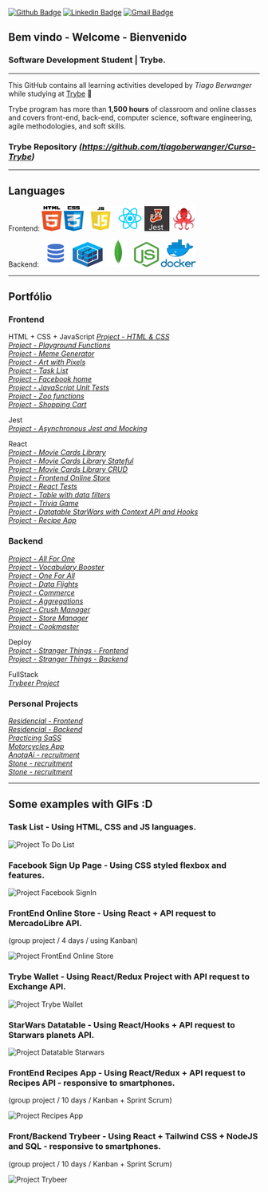 [![Github Badge](https://img.shields.io/badge/-Github-000?style=flat-square&logo=Github&logoColor=white&link=https://github.com/lucasgdb)](https://github.com/tiagoberwanger)
[![Linkedin Badge](https://img.shields.io/badge/-LinkedIn-blue?style=flat-square&logo=Linkedin&logoColor=white&link=https://www.linkedin.com/in/lucas-bittencourt/)](https://www.linkedin.com/in/tiago-berwanger/)
[![Gmail Badge](https://img.shields.io/badge/-Gmail-c14438?style=flat-square&logo=Gmail&logoColor=white&link=mailto:berwangertiago@gmail.com)](mailto:berwangertiago@gmail.com)

## Bem vindo - Welcome - Bienvenido

### Software Development Student | Trybe.

<hr>

This GitHub contains all learning activities developed by *Tiago Berwanger* while studying at [Trybe](https://www.betrybe.com/) :rocket:

Trybe program has more than **1,500 hours** of classroom and online classes and covers front-end, back-end, computer science, software engineering, agile methodologies, and soft skills.

### Trybe Repository *(https://github.com/tiagoberwanger/Curso-Trybe)*

<hr>

## Languages

Frontend: 
<img src="./assets/Html-icon.png" width="40" height="50">
<img src="./assets/Css-icon.png" width="40" height="50">
<img src="./assets/JavaScript-icon.png" width="60" height="50">
<img src="./assets/react-logo.png" width="50" height="50">
<img src="./assets/Jest-icon.png" width="50" height="50">
<img src="./assets/reactTestingLibrary-logo.png" width="50" height="50">

Backend: 
<img src="./assets/mySQL.png" width="60" height="55">
<img src="./assets/sequelize.svg" width="60" height="50">
<img src="./assets/mongoDB.png" width="55" height="55">
<img src="./assets/nodejs_logo.png" width="50" height="50">
<img src="./assets/docker.png" width="70" height="55">

<hr>

## Portfólio

### Frontend

HTML + CSS + JavaScript
*[Project - HTML & CSS](https://github.com/tiagoberwanger/Projeto-Lessons-Learned)*  
*[Project - Playground Functions](https://github.com/tiagoberwanger/Projeto-Playground-Functions)*  
*[Project - Meme Generator](https://github.com/tiagoberwanger/Projeto-Meme-Generator)*  
*[Project - Art with Pixels](https://github.com/tiagoberwanger/Projeto-Pixels-Art)*  
*[Project - Task List](https://github.com/tiagoberwanger/Projeto-To-Do-List)*     
*[Project - Facebook home](https://github.com/tiagoberwanger/Projeto-Facebook-Signup)*  
*[Project - JavaScript Unit Tests](https://github.com/tiagoberwanger/Projeto-JS-Unit-Tests)*  
*[Project - Zoo functions](https://github.com/tiagoberwanger/Projeto-Zoo-Functions)*  
*[Project - Shopping Cart](https://github.com/tiagoberwanger/Projeto-shopping-cart)*    

Jest   
*[Project - Asynchronous Jest and Mocking](https://github.com/tiagoberwanger/Projeto-Jest-Assincrono-e-Mocking)*  

React  
*[Project - Movie Cards Library](https://github.com/tiagoberwanger/Projeto-Movie-Card-Library)*  
*[Project - Movie Cards Library Stateful](https://github.com/tiagoberwanger/Projeto-Movie-Card-Library-Stateful)*  
*[Project - Movie Cards Library CRUD](https://github.com/tiagoberwanger/Projeto-Movie-Card-Library-CRUD)*  
*[Project - Frontend Online Store](https://github.com/tiagoberwanger/Projeto-frontend-online-store)*  
*[Project - React Tests](https://github.com/tiagoberwanger/Projeto-React-Tests)*  
*[Project - Table with data filters](https://github.com/tiagoberwanger/Projeto-Trybe-Wallet)*  
*[Project - Trivia Game](https://github.com/tiagoberwanger/Projeto-Trivia-Game)*  
*[Project - Datatable StarWars with Context API and Hooks](https://github.com/tiagoberwanger/Projeto-Datatable-StarWars)*   
*[Project - Recipe App](https://github.com/tiagoberwanger/Projeto-Recipes-App)*   

### Backend  
*[Project - All For One](https://github.com/tiagoberwanger/Projeto-All-For-One)*  
*[Project - Vocabulary Booster](https://github.com/tiagoberwanger/Projeto-Vocabulary-Booster)*  
*[Project - One For All](https://github.com/tiagoberwanger/Projeto-One-For-All)*  
*[Project - Data Flights](https://github.com/tiagoberwanger/Projeto-Data-Flights)*  
*[Project - Commerce](https://github.com/tiagoberwanger/Projeto-Commerce)*  
*[Project - Aggregations](https://github.com/tiagoberwanger/Projeto-Aggregations)*  
*[Project - Crush Manager](https://github.com/tiagoberwanger/Projeto-Crush-Manager)*  
*[Project - Store Manager](https://github.com/tiagoberwanger/Projeto-Store-Manager)*  
*[Project - Cookmaster](https://github.com/tiagoberwanger/Projeto-Cookmaster)*  

Deploy  
*[Project - Stranger Things - Frontend](https://github.com/tiagoberwanger/Project-Stranger-Things-Frontend)*  
*[Project - Stranger Things - Backend](https://github.com/tiagoberwanger/Project-Stranger-Things-Backend)*

FullStack  
*[Trybeer Project](https://github.com/tiagoberwanger/Projeto-Trybeer)*

### Personal Projects  
*[Residencial - Frontend](https://github.com/tiagoberwanger/Residencial_frontend)*  
*[Residencial - Backend](https://github.com/tiagoberwanger/Residencial_backend)*  
*[Practicing SaSS](https://github.com/tiagoberwanger/project-sass)*  
*[Motorcycles App](https://github.com/tiagoberwanger/Motorcycles_App-Frontend)*  
*[AnotaAi - recruitment](https://github.com/tiagoberwanger/test-backend-nodejs)*  
*[Stone - recruitment](https://github.com/tiagoberwanger/Desafio-MarvelApp-Frontend)*  
*[Stone - recruitment](https://github.com/tiagoberwanger/Desafio-MarvelApp-Backend)*  

<hr>

## Some examples with GIFs :D

### Task List - Using HTML, CSS and JS languages.
![Project To Do List](https://media.giphy.com/media/RSDSR88QEX52dAtZcF/giphy.gif)

### Facebook Sign Up Page - Using CSS styled flexbox and features.
![Project Facebook SignIn](https://media.giphy.com/media/OdKwp6Co8PJraoYHtV/giphy.gif)

### FrontEnd Online Store - Using React + API request to MercadoLibre API.
(group project / 4 days / using Kanban)

![Project FrontEnd Online Store](https://media.giphy.com/media/iJJLQ1Tw1SFZPxbUXM/giphy.gif)

### Trybe Wallet - Using React/Redux Project with API request to Exchange API.
![Project Trybe Wallet](https://media.giphy.com/media/qWzH2qOenhkXWJv28u/giphy.gif)

### StarWars Datatable - Using React/Hooks + API request to Starwars planets API.
![Project Datatable Starwars](https://media.giphy.com/media/zLVzLwAyFQ6Q7nLIjq/giphy.gif)

### FrontEnd Recipes App - Using React/Redux + API request to Recipes API - responsive to smartphones.
(group project / 10 days / Kanban + Sprint Scrum)

![Project Recipes App](https://media.giphy.com/media/UAwJNWJhxbkp8YIUeh/giphy.gif)

### Front/Backend Trybeer - Using React + Tailwind CSS + NodeJS and SQL - responsive to smartphones.
(group project / 10 days / Kanban + Sprint Scrum)

![Project Trybeer](https://media.giphy.com/media/yNzRh0F8ePQzi1J4aL/giphy.gif)
